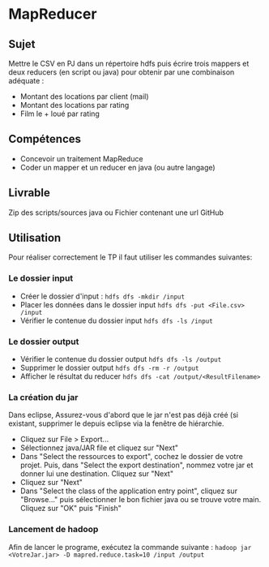 # MapReducer

## Sujet
Mettre le CSV en PJ dans un répertoire hdfs puis écrire trois mappers et deux reducers (en script ou java) pour obtenir par une combinaison adéquate :
- Montant des locations par client (mail)
- Montant des locations par rating
- Film le + loué par rating

## Compétences
- Concevoir un traitement MapReduce
- Coder un mapper et un reducer en java (ou autre langage)

## Livrable
Zip des scripts/sources java ou Fichier contenant une url GitHub

## Utilisation
Pour réaliser correctement le TP il faut utiliser les commandes suivantes:

### Le dossier input

- Créer le dossier d'input : `hdfs dfs -mkdir /input`
- Placer les données dans le dossier input `hdfs dfs -put <File.csv> /input`
- Vérifier le contenue du dossier input `hdfs dfs -ls /input`

### Le dossier output
- Vérifier le contenue du dossier output `hdfs dfs -ls /output`
- Supprimer le dossier output `hdfs dfs -rm -r /output`
- Afficher le résultat du reducer `hdfs dfs -cat /output/<ResultFilename>`

### La création du jar
Dans eclipse, Assurez-vous d'abord que le jar n'est pas déjà créé (si existant, supprimer le depuis eclipse via la fenêtre de hiérarchie.
- Cliquez sur File > Export...
- Sélectionnez java/JAR file et cliquez sur "Next"
- Dans "Select the ressources to export", cochez le dossier de votre projet. Puis, dans "Select the export destination", nommez votre jar et donner lui une destination.
Cliquez sur "Next"
- Cliquez sur "Next"
- Dans "Select the class of the application entry point", cliquez sur "Browse..." puis sélectionner le bon fichier java ou se trouve votre main.
Cliquez sur "OK" puis "Finish"

### Lancement de hadoop
Afin de lancer le programe, exécutez la commande suivante :
`hadoop jar <VotreJar.jar> -D mapred.reduce.task=10 /input /output`